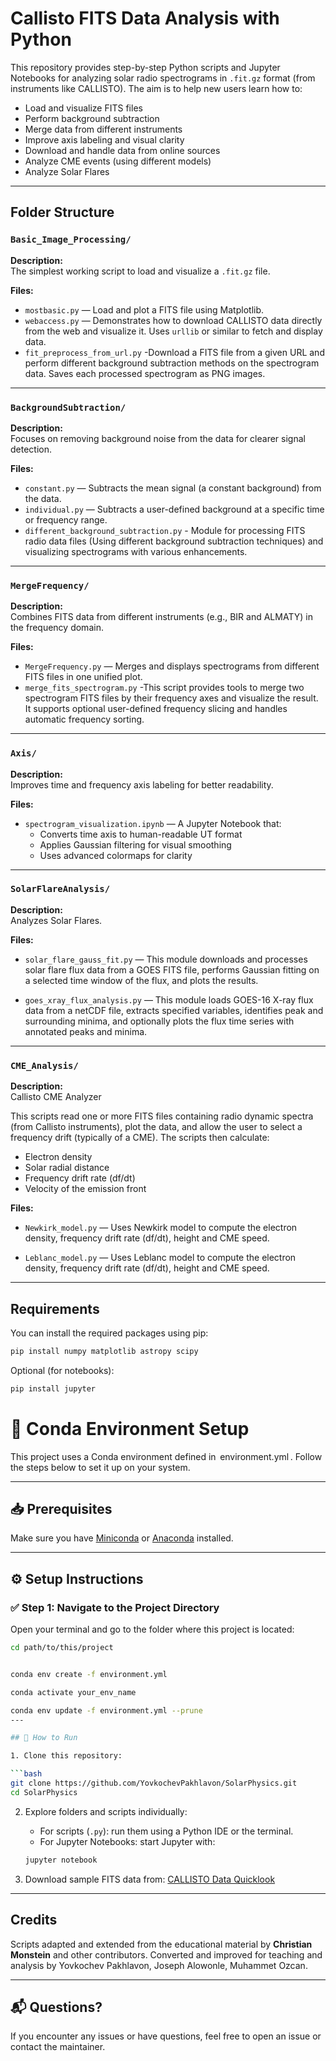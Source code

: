 # Callisto FITS Data Analysis with Python

This repository provides step-by-step Python scripts and Jupyter Notebooks for analyzing solar radio spectrograms in `.fit.gz` format (from instruments like CALLISTO). The aim is to help new users learn how to:

- Load and visualize FITS files
- Perform background subtraction
- Merge data from different instruments
- Improve axis labeling and visual clarity
- Download and handle data from online sources
- Analyze CME events (using different models) 
- Analyze Solar Flares 

---

##  Folder Structure

### `Basic_Image_Processing/`
**Description:**  
The simplest working script to load and visualize a `.fit.gz` file.

**Files:**
- `mostbasic.py` — Load and plot a FITS file using Matplotlib.
- `webaccess.py` — Demonstrates how to download CALLISTO data directly from the web and visualize it. Uses `urllib` or similar to fetch and display data.
- `fit_preprocess_from_url.py` -Download a FITS file from a given URL and perform different background subtraction methods on the spectrogram data. Saves each processed spectrogram as PNG images.

---

### `BackgroundSubtraction/`
**Description:**  
Focuses on removing background noise from the data for clearer signal detection.

**Files:**
- `constant.py` — Subtracts the mean signal (a constant background) from the data.
- `individual.py` — Subtracts a user-defined background at a specific time or frequency range.
- `different_background_subtraction.py` - Module for processing FITS radio data files (Using different background subtraction techniques) and visualizing spectrograms with various enhancements.

---

### `MergeFrequency/`
**Description:**  
Combines FITS data from different instruments (e.g., BIR and ALMATY) in the frequency domain.

**Files:**
- `MergeFrequency.py` — Merges and displays spectrograms from different FITS files in one unified plot.
- `merge_fits_spectrogram.py` -This script provides tools to merge two spectrogram FITS files by their frequency axes and visualize the result. It supports optional user-defined frequency slicing and handles automatic frequency sorting.

---

### `Axis/`
**Description:**  
Improves time and frequency axis labeling for better readability.

**Files:**
- `spectrogram_visualization.ipynb` — A Jupyter Notebook that:
  - Converts time axis to human-readable UT format
  - Applies Gaussian filtering for visual smoothing
  - Uses advanced colormaps for clarity

---

### `SolarFlareAnalysis/`
**Description:**  
Analyzes Solar Flares.

**Files:**
- `solar_flare_gauss_fit.py` — This module downloads and processes solar flare flux data from a GOES FITS file, performs Gaussian fitting on a selected time window of the flux, and plots the results.

- `goes_xray_flux_analysis.py` — This module loads GOES-16 X-ray flux data from a netCDF file, extracts specified variables, identifies peak and surrounding minima, and optionally plots the flux time series with annotated peaks and minima.

---

### `CME_Analysis/`
**Description:**  
Callisto CME Analyzer

This scripts read one or more FITS files containing radio dynamic spectra (from Callisto instruments), plot the data, and allow the user to select a frequency drift (typically of a CME). The scripts then calculate:

- Electron density
- Solar radial distance 
- Frequency drift rate (df/dt)
- Velocity of the emission front

**Files:**
- `Newkirk_model.py` — Uses Newkirk model to compute the electron density, frequency drift rate (df/dt), height and CME speed.

- `Leblanc_model.py` — Uses Leblanc model to compute the electron density, frequency drift rate (df/dt), height and CME speed.

---
##  Requirements

You can install the required packages using pip:

```bash
pip install numpy matplotlib astropy scipy
````

Optional (for notebooks):

```bash
pip install jupyter
```
# 🧪 Conda Environment Setup

This project uses a Conda environment defined in ⁠ environment.yml ⁠. Follow the steps below to set it up on your system.

---

## 📥 Prerequisites

Make sure you have [Miniconda](https://docs.conda.io/en/latest/miniconda.html) or [Anaconda](https://www.anaconda.com/products/distribution) installed.

---

## ⚙️ Setup Instructions

### ✅ Step 1: Navigate to the Project Directory

Open your terminal and go to the folder where this project is located:

```bash
cd path/to/this/project


conda env create -f environment.yml

conda activate your_env_name

conda env update -f environment.yml --prune
---

## 🚀 How to Run

1. Clone this repository:

```bash
git clone https://github.com/YovkochevPakhlavon/SolarPhysics.git
cd SolarPhysics
```

2. Explore folders and scripts individually:

   * For scripts (`.py`): run them using a Python IDE or the terminal.
   * For Jupyter Notebooks: start Jupyter with:

   ```bash
   jupyter notebook
   ```

3. Download sample FITS data from:
   [CALLISTO Data Quicklook](http://soleil.i4ds.ch/solarradio/callistoQuicklooks/)

---



## Credits

Scripts adapted and extended from the educational material by **Christian Monstein** and other contributors.
Converted and improved for teaching and analysis by Yovkochev Pakhlavon, Joseph Alowonle, Muhammet Ozcan.

---

## 📬 Questions?

If you encounter any issues or have questions, feel free to open an issue or contact the maintainer.

```
